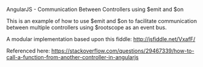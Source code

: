 AngularJS - Communication Between Controllers using $emit and $on

This is an example of how to use $emit and $on to facilitate communication between multiple controllers using $rootscope as an event bus.

A modular implementation based upon this fiddle:
http://jsfiddle.net/VxafF/

Referenced here:
https://stackoverflow.com/questions/29467339/how-to-call-a-function-from-another-controller-in-angularjs